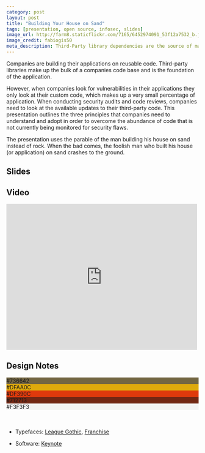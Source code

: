 ```yaml
---
category: post
layout: post
title: "Building Your House on Sand"
tags: [presentation, open source, infosec, slides]
image_url: http://farm8.staticflickr.com/7165/6452974091_53f12a7532_b.jpg
image_credit: fabiogis50
meta_description: Third-Party library dependencies are the source of many of our security issues. How can we manage them in a maintable way?
---
```


Companies are building their applications on reusable code. Third-party libraries make up the bulk of a companies code base and is the foundation of the application. 

However, when companies look for vulnerabilities in their applications they only look at their custom code, which makes up a very small percentage of application. When conducting security audits and code reviews, companies need to look at the available updates to their third-party code. This presentation outlines the three principles that companies need to understand and adopt in order to overcome the abundance of code that is not currently being monitored for security flaws.

The presentation uses the parable of the man building his house on sand instead of rock. When the bad comes, the foolish man who built his house (or application) on sand crashes to the ground.

## Slides
 
<script async class="speakerdeck-embed" data-id="c880b9a0246b01307e0222000a9d06e0" data-ratio="1.33333333333333" src="//speakerdeck.com/assets/embed.js"></script>

## Video

<iframe src="http://player.vimeo.com/video/56036416" width="500" height="382" frameborder="0" webkitAllowFullScreen mozallowfullscreen allowFullScreen></iframe>

## Design Notes

<div class="talk-design">
     <div class="color">
          <div class="white" style="background-color: #736642">#736642</div>
          <div class="white" style="background-color: #DFAA0C">#DFAA0C</div>
          <div class="white" style="background-color: #DF390C">#DF390C</div>
          <div class="white" style="background-color: #712713">#712713</div>
          <div style="background-color: #F3F3F3">#F3F3F3</div>
          </div>
</div>
<br>
<br>

* Typefaces: [League Gothic](http://www.theleagueofmoveabletype.com/league-gothic), [Franchise](http://www.losttype.com/font/?name=franchise)

* Software: [Keynote](http://www.apple.com/iwork/keynote/)
